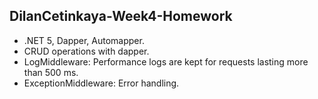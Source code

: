 ## DilanCetinkaya-Week4-Homework

* .NET 5, Dapper, Automapper.
* CRUD operations with dapper.
* LogMiddleware: Performance logs are kept for requests lasting more than 500 ms.
* ExceptionMiddleware: Error handling.


